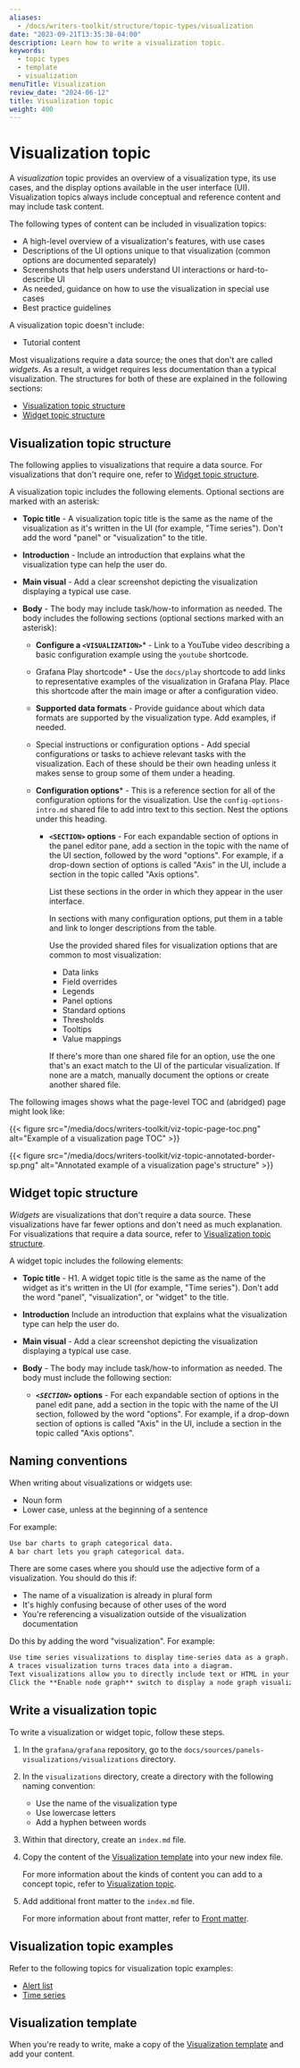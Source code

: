```yaml
---
aliases:
  - /docs/writers-toolkit/structure/topic-types/visualization
date: "2023-09-21T13:35:38-04:00"
description: Learn how to write a visualization topic.
keywords:
  - topic types
  - template
  - visualization
menuTitle: Visualization
review_date: "2024-06-12"
title: Visualization topic
weight: 400
---
```


# Visualization topic

A _visualization_ topic provides an overview of a visualization type, its use cases, and the display options available in the user interface (UI).
Visualization topics always include conceptual and reference content and may include task content.

The following types of content can be included in visualization topics:

- A high-level overview of a visualization's features, with use cases
- Descriptions of the UI options unique to that visualization (common options are documented separately)
- Screenshots that help users understand UI interactions or hard-to-describe UI
- As needed, guidance on how to use the visualization in special use cases
- Best practice guidelines

A visualization topic doesn't include:

- Tutorial content

Most visualizations require a data source; the ones that don't are called _widgets_.
As a result, a widget requires less documentation than a typical visualization.
The structures for both of these are explained in the following sections:

- [Visualization topic structure](#visualization-topic-structure)
- [Widget topic structure](#widget-topic-structure)

## Visualization topic structure

The following applies to visualizations that require a data source.
For visualizations that don't require one, refer to [Widget topic structure](#widget-topic-structure).

A visualization topic includes the following elements. Optional sections are marked with an asterisk:

- **Topic title** - A visualization topic title is the same as the name of the visualization as it's written in the UI (for example, "Time series"). Don't add the word "panel" or "visualization" to the title.

- **Introduction** - Include an introduction that explains what the visualization type can help the user do.

- **Main visual** - Add a clear screenshot depicting the visualization displaying a typical use case.

- **Body** - The body may include task/how-to information as needed. The body includes the following sections (optional sections marked with an asterisk):

  - **Configure a `<VISUALIZATION>`**\* - Link to a YouTube video describing a basic configuration example using the `youtube` shortcode.
  - Grafana Play shortcode\* - Use the `docs/play` shortcode to add links to representative examples of the visualization in Grafana Play. Place this shortcode after the main image or after a configuration video.
  - **Supported data formats** - Provide guidance about which data formats are supported by the visualization type. Add examples, if needed.
  - Special instructions or configuration options - Add special configurations or tasks to achieve relevant tasks with the visualization. Each of these should be their own heading unless it makes sense to group some of them under a heading.
  - **Configuration options**\* - This is a reference section for all of the configuration options for the visualization. Use the `config-options-intro.md` shared file to add intro text to this section. Nest the options under this heading.

    - **`<SECTION>` options** - For each expandable section of options in the panel editor pane, add a section in the topic with the name of the UI section, followed by the word "options". For example, if a drop-down section of options is called "Axis" in the UI, include a section in the topic called "Axis options".
    
      List these sections in the order in which they appear in the user interface.

      In sections with many configuration options, put them in a table and link to longer descriptions from the table.
    
      Use the provided shared files for visualization options that are common to most visualization:

      - Data links
      - Field overrides
      - Legends
      - Panel options
      - Standard options
      - Thresholds
      - Tooltips
      - Value mappings

      If there's more than one shared file for an option, use the one that's an exact match to the UI of the particular visualization. If none are a match, manually document the options or create another shared file.

The following images shows what the page-level TOC and (abridged) page might look like:

{{< figure src="/media/docs/writers-toolkit/viz-topic-page-toc.png" alt="Example of a visualization page TOC" >}}

{{< figure src="/media/docs/writers-toolkit/viz-topic-annotated-border-sp.png" alt="Annotated example of a visualization page's structure" >}}

## Widget topic structure

_Widgets_ are visualizations that don't require a data source.
These visualizations have far fewer options and don't need as much explanation.
For visualizations that require a data source, refer to [Visualization topic structure](#visualization-topic-structure).

A widget topic includes the following elements:

- **Topic title** - H1. A widget topic title is the same as the name of the widget as it's written in the UI (for example, "Time series"). Don't add the word "panel", "visualization", or "widget" to the title.

- **Introduction** Include an introduction that explains what the visualization type can help the user do.

- **Main visual** - Add a clear screenshot depicting the visualization displaying a typical use case.

- **Body** - The body may include task/how-to information as needed. The body must include the following section:

  - **_`<SECTION>`_ options** - For each expandable section of options in the panel edit pane, add a section in the topic with the name of the UI section, followed by the word "options". For example, if a drop-down section of options is called "Axis" in the UI, include a section in the topic called "Axis options".

## Naming conventions

When writing about visualizations or widgets use:

- Noun form
- Lower case, unless at the beginning of a sentence

For example:

```markdown
Use bar charts to graph categorical data.
A bar chart lets you graph categorical data.
```

There are some cases where you should use the adjective form of a visualization.
You should do this if:

- The name of a visualization is already in plural form
- It's highly confusing because of other uses of the word
- You're referencing a visualization outside of the visualization documentation

Do this by adding the word "visualization". For example:

```markdown
Use time series visualizations to display time-series data as a graph.
A traces visualization turns traces data into a diagram.
Text visualizations allow you to directly include text or HTML in your dashboards.
Click the **Enable node graph** switch to display a node graph visualization above the trace view.
```

## Write a visualization topic

To write a visualization or widget topic, follow these steps.

1. In the `grafana/grafana` repository, go to the `docs/sources/panels-visualizations/visualizations` directory.
1. In the `visualizations` directory, create a directory with the following naming convention:

   - Use the name of the visualization type
   - Use lowercase letters
   - Add a hyphen between words

1. Within that directory, create an `index.md` file.
1. Copy the content of the [Visualization template](https://github.com/grafana/writers-toolkit/blob/main/docs/static/templates/visualization-template.md) into your new index file.

   For more information about the kinds of content you can add to a concept topic, refer to [Visualization topic](#visualization-topic).

1. Add additional front matter to the `index.md` file.

   For more information about front matter, refer to [Front matter](https://grafana.com/docs/writers-toolkit/write/front-matter/).

## Visualization topic examples

Refer to the following topics for visualization topic examples:

- [Alert list](https://grafana.com/docs/grafana/latest/panels-visualizations/visualizations/alert-list/)
- [Time series](https://grafana.com/docs/grafana/latest/panels-visualizations/visualizations/time-series/)

## Visualization template

When you're ready to write, make a copy of the [Visualization template](https://github.com/grafana/writers-toolkit/blob/main/docs/static/templates/visualization-template.md) and add your content.
